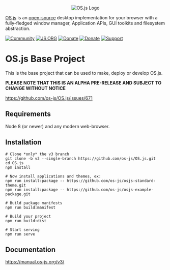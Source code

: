 <p align="center">
  <img alt="OS.js Logo" src="https://raw.githubusercontent.com/os-js/gfx/master/logo-big.png" />
</p>

[OS.js](https://www.os-js.org/) is an [open-source](https://raw.githubusercontent.com/os-js/OS.js/master/LICENSE) desktop implementation for your browser with a fully-fledged window manager, Application APIs, GUI toolkits and filesystem abstraction.

[![Community](https://img.shields.io/badge/join-community-green.svg)](https://community.os-js.org/)
[![JS.ORG](https://img.shields.io/badge/js.org-os-ffb400.svg)](http://js.org)
[![Donate](https://img.shields.io/badge/liberapay-donate-yellowgreen.svg)](https://liberapay.com/os-js/)
[![Donate](https://img.shields.io/badge/paypal-donate-yellow.svg)](https://www.paypal.com/cgi-bin/webscr?cmd=_donations&business=andersevenrud%40gmail%2ecom&lc=NO&currency_code=USD&bn=PP%2dDonationsBF%3abtn_donate_SM%2egif%3aNonHosted)
[![Support](https://img.shields.io/badge/patreon-support-orange.svg)](https://www.patreon.com/user?u=2978551&ty=h&u=2978551)

# OS.js Base Project

This is the base project that can be used to make, deploy or develop OS.js.

**PLEASE NOTE THAT THIS IS AN ALPHA PRE-RELEASE AND SUBJECT TO CHANGE WITHOUT NOTICE**

https://github.com/os-js/OS.js/issues/671

## Requirements

Node 8 (or newer) and any modern web-browser.

## Installation

```
# Clone *only* the v3 branch
git clone -b v3 --single-branch https://github.com/os-js/OS.js.git
cd OS.js
npm install

# Now install applications and themes, ex:
npm run install:package -- https://github.com/os-js/osjs-standard-theme.git
npm run install:package -- https://github.com/os-js/osjs-example-package.git

# Build package manifests
npm run build:manifest

# Build your project
npm run build:dist

# Start serving
npm run serve
```

## Documentation

https://manual.os-js.org/v3/
